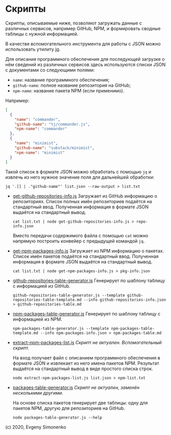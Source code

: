 # Скрипты

Скрипты, описываемые ниже, позволяют загружать данные с различных сервисов,
например GitHub, NPM, и формировать сводные таблицы с нужной информацией.

В качестве вспомогательного инструмента для работы с JSON можно использовать
утилиту [jq](https://stedolan.github.io/jq/).

Для описания программного обеспечения для последующей загрузке о нём сведений из
различных сервисов здесь используются списки JSON с документами со следующими
полями:

- `name`: название программного обеспечения;
- `github-name`: полное название репозитория на GitHub;
- `npm-name`: название пакета NPM (если применимо).

Например:

``` json
[
  {
    "name": "commander",
    "github-name": "tj/commander.js",
    "npm-name": "commander"
  },
  {
    "name": "minimist",
    "github-name": "substack/minimist",
    "npm-name": "minimist"
  }
]
```

Такой список в формате JSON можно обработать с помощью `jq` и извлечь из него
нужное значение поля для дальнейшей обработки:

``` shell
jq '.[] | ."github-name"' list.json --raw-output > list.txt
```

- [get-github-repositories-info.js](get-github-repositories-info.js)
  Загружает из GitHub информацию о репозиториях. Список полных имён репозиториев
  подаётся на стандартный ввод. Полученная информация в формате JSON выдаётся на
  стандартный вывод.

  ``` shell
  cat list.txt | node get-github-repositories-info.js > repo-info.json
  ```

  Вместо передачи содержимого файла с помощью `cat` можно напрямую построить
  конвейер с предыдущей командой `jq`.

- [get-npm-packages-info.js](get-npm-packages-info.js)
  Загружает из NPM информацию о пакетах. Список имён пакетов подаётся на
  стандартный ввод. Полученная информация в формате JSON выдаётся на стандартный
  вывод.

  ``` shell
  cat list.txt | node get-npm-packages-info.js > pkg-info.json
  ```

- [github-repositories-table-generator.js](github-repositories-table-generator.js)
  Генерирует по шаблону таблицу с информацией из GitHub.

  ``` shell
  github-repositories-table-generator.js --template github-repositories-table-template.md --info github-repositories-info.json > github-repositories-table.md
  ```

- [npm-packages-table-generator.js](npm-packages-table-generator.js)
  Генерирует по шаблону таблицу с информацией из NPM.

  ``` shell
  npm-packages-table-generator.js --template npm-packages-table-template.md --info npm-packages-info.json > npm-packages-table.md
  ```

- [extract-npm-packages-list.js](extract-npm-packages-list.js)
  _Скрипт не актуален. Вспомогательный скрипт._

  На вход получает файл с описанием программного обеспечения в формате JSON и
  извлекает из него имена пакетов NPM. Результат выдаётся на стандартный вывод
  в виде простого списка строк.

  ``` shell
  node extract-npm-packages-list.js list.json > npm-list.txt
  ```

- [packages-table-generator.js](./packages-table-generator.js)
  _Скрипт не актуален, заменён несколькими другими._

  На основе списка пакетов генерирует две таблицы: одну для пакетов NPM, другую для
  репозиториев на GitHub.

  ``` shell
  node packages-table-generator.js --help
  ```

(c) 2020, Evgeny Simonenko
